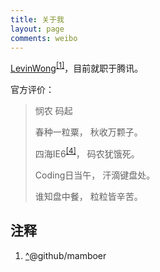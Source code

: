 ```yaml
---
title: 关于我
layout: page
comments: weibo
---
```

<link rel="stylesheet" media="all" href="/assets/css/han.css"/>

<p><a href="http://faso.me" title="faso.me" class="n fn full-name url" rel="external">LevinWong</a><sup><a id="ref-1" href="#ref-note-1">[1]</a></sup>，目前就职于<span class="title">腾讯</span>。
</p>

官方评价：

<blockquote>
    <p>悯农 码起</p>
    <p>春种一粒粟， 秋收万颗子。</p>
    <p>四海IE6<sup><a id="ref-4" href="#ref-note-4">[4]</a></sup>， 码农犹饿死。</p>
    <p>Coding日当午， 汗滴键盘处。</p>
    <p>谁知盘中餐， 粒粒皆辛苦。</p>
</blockquote>


<h2>注释</h2>
<ol class="notes">
<li id="ref-note-1"><a href="#ref-1">^</a>@github/mamboer</li>
</ol>

<script>
    var seajsMod = {'mod':'about'};
</script>